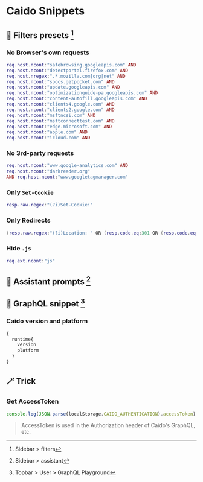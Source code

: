 # Caido Snippets
## 🔎 Filters presets [^1]
[^1]: Sidebar > filters
### No Browser's own requests
```lua
req.host.ncont:"safebrowsing.googleapis.com" AND 
req.host.ncont:"detectportal.firefox.com" AND 
req.host.nregex:".*.mozilla.com|org|net" AND 
req.host.ncont:"spocs.getpocket.com" AND 
req.host.ncont:"update.googleapis.com" AND 
req.host.ncont:"optimizationguide-pa.googleapis.com" AND 
req.host.ncont:"content-autofill.googleapis.com" AND 
req.host.ncont:"clients4.google.com" AND 
req.host.ncont:"clients2.google.com" AND 
req.host.ncont:"msftncsi.com" AND 
req.host.ncont:"msftconnecttest.com" AND 
req.host.ncont:"edge.microsoft.com" AND 
req.host.ncont:"apple.com" AND 
req.host.ncont:"icloud.com" AND 
```

### No 3rd-party requests

```lua
req.host.ncont:"www.google-analytics.com" AND
req.host.ncont:"darkreader.org"
AND req.host.ncont:"www.googletagmanager.com"
```

### Only `Set-Cookie`
```lua
resp.raw.regex:"(?i)Set-Cookie:"
```

### Only Redirects
```lua
(resp.raw.regex:"(?i)Location: " OR (resp.code.eq:301 OR (resp.code.eq:302 OR (resp.code.eq:307 OR resp.code.eq:308))))
```

### Hide `.js`
```lua
req.ext.ncont:"js"
```

## 🤖 Assistant prompts [^2]
[^2]: Sidebar > assistant

## 🔩 GraphQL snippet [^3]
[^3]: Topbar > User > GraphQL Playground

### Caido version and platform
```graphql
{
  runtime{
    version
    platform
  }
}
```

## 🪄 Trick
### Get AccessToken

```javascript
console.log(JSON.parse(localStorage.CAIDO_AUTHENTICATION).accessToken)
```

> AccessToken is used in the Authorization header of Caido's GraphQL, etc.
